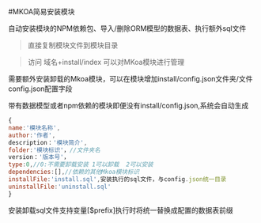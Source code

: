 #MKOA简易安装模块

自动安装模块的NPM依赖包、导入/删除ORM模型的数据表、执行额外sql文件

>直接复制模块文件到模块目录

>访问 域名+install/index 可以对MKoa模块进行管理

需要额外安装卸载的Mkoa模块，可以在模块增加install/config.json文件夹/文件
config.json配置字段

带有数据模型或者npm依赖的模块即便没有install/config.json,系统会自动生成
```js
{
name:'模块名称',
author:'作者',
description：'模块简介',
folder:'模块标识'，//文件夹名
version：'版本号'，
type:0,//0:不需要卸载安装 1可以卸载  2可以安装
dependencies:[],//依赖的其他Mkoa模块标识
installFile:'install.sql',安装执行的sql文件，与config.json统一目录
uninstallFile:'uninstall.sql'
}
```
安装卸载sql文件支持变量[$prefix]执行时将统一替换成配置的数据表前缀


